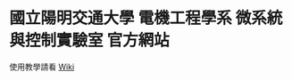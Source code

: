 # 國立陽明交通大學 電機工程學系 微系統與控制實驗室 官方網站

使用教學請看 [Wiki](https://github.com/nycu-usclab/usclab-website/wiki)
